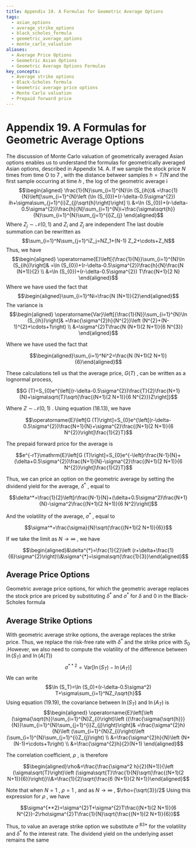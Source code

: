 ```yaml
---
title: Appendix 19. A Formulas for Geometric Average Options
tags:
  - asian_options
  - average_strike_options
  - black_scholes_formula
  - geometric_average_options
  - monte_carlo_valuation
aliases:
  - Average Price Options
  - Geometric Asian Options
  - Geometric Average Options Formulas
key_concepts:
  - Average strike options
  - Black-Scholes formula
  - Geometric average price options
  - Monte Carlo valuation
  - Prepaid forward price
---
```


# Appendix 19. A Formulas for Geometric Average Options

The discussion of Monte Carlo valuation of geometrically averaged Asian options enables us to understand the formulas for geometrically averaged Asian options,  described in Appendix 14. A. If we sample the stock price $N$ times from time O to 7 ,  with the distance betweer samples $h=T/N$ and the first sample occurring at time $h$ ,  the log of the geometric average i
$$\begin{aligned}
\frac{1}{N}\sum_{i=1}^{N}\ln (S_{ih})& =\frac{1}{N}\left[\sum_{i=1}^{N}\left (\ln (S_{0})+(r-\delta-0.5\sigma^{2}) ih+\sigma\sum_{j=1}^{i}Z_{j}\sqrt{h}\right)\right] \\
&=\ln (S_{0})+(r-\delta-0.5\sigma^{2})\frac{h}{N}\sum_{i=1}^{N}i+\frac{\sigma\sqrt{h}}{N}\sum_{i=1}^{N}\sum_{j=1}^{i}Z_{j}
\end{aligned}$$
Where $Z_{j}\sim\mathcal{N}(0,  1)$ and $Z_{i}$ and $Z_{j}$ are independent The last double summation can be rewritten as
$$\sum_{i=1}^N\sum_{j=1}^iZ_j=NZ_1+(N-1) Z_2+\cdots+Z_N$$
Thus,  we have
$$\begin{aligned}
\operatorname{E}\left[{\frac{1}{N}}\sum_{i=1}^{N}\ln (S_{ih})\right]& =\ln (S_{0})+(r-\delta-0.5\sigma^{2})\frac{h}{N}\frac{N (N+1)}{2} \\
&=\ln (S_{0})+(r-\delta-0.5\sigma^{2}) T\frac{N+1}{2 N}
\end{aligned}$$
Where we have used the fact that
$$\begin{aligned}\sum_{i=1}^Ni=\frac{N (N+1)}{2}\end{aligned}$$
The variance is
$$\begin{aligned}
\operatorname{Var}\left[{\frac{1}{N}}\sum_{i=1}^{N}\ln (S_{ih})\right]& =\frac{\sigma^{2}h}{N^{2}}\left (N^{2}+(N-1)^{2}+\cdots+1\right) \\
&=\sigma^{2}T\frac{N (N+1)(2 N+1)}{6 N^{3}}
\end{aligned}$$

Where we have used the fact that

$$\begin{aligned}\sum_{i=1}^Ni^2=\frac{N (N+1)(2 N+1)}{6}\end{aligned}$$

These calculations tell us that the average price,  $G (T)$ ,  can be written as a lognormal process,  

$$G (T)=S_{0}e^{\left[(r-\delta-0.5\sigma^{2})\frac{T}{2}\frac{N+1}{N}+\sigma\sqrt{T}\sqrt{\frac{(N+1)(2 N+1)}{6 N^{2}}}Z\right]}$$

Where $Z\sim\mathcal{N}(0,  1)$ . Using equation (18.13),  we have

$$\operatorname{E}\left[G (T)\right]=S_{0}e^{\left[(r-\delta-0.5\sigma^{2})\frac{N+1}{N}+\sigma^{2}\frac{(N+1)(2 N+1)}{6 N^{2}}\right]\frac{1}{2}T}$$

The prepaid forward price for the average is

$$e^{-rT}\mathrm{E}\left[G (T)\right]=S_{0}e^{-\left[r\frac{N-1}{N}+(\delta+0.5\sigma^{2})\frac{N+1}{N}-\sigma^{2}\frac{(N+1)(2 N+1)}{6 N^{2}}\right]\frac{1}{2}T}$$

Thus,  we can price an option on the geometric average by setting the dividend yield for the average,  $\delta^{*}$ ,  equal to

$$\delta^*=\frac{1}{2}\left[r\frac{N-1}{N}+(\delta+0.5\sigma^2)\frac{N+1}{N}-\sigma^2\frac{(N+1)(2 N+1)}{6 N^2}\right]$$

And the volatility of the average,  $\sigma^*$ ,  equal to

$$\sigma^*=\frac{\sigma}{N}\sqrt{\frac{(N+1)(2 N+1)}{6}}$$

If we take the limit as $N\rightarrow\infty$ ,  we have

$$\begin{aligned}&\delta^{*}=\frac{1}{2}\left (r+\delta+\frac{1}{6}\sigma^{2}\right)\\&\sigma^{*}=\sigma\sqrt{\frac{1}{3}}\end{aligned}$$

## Average Price Options
Geometric average price options,  for which the geometric average replaces the stock price are priced by substituting $\delta^{*}$ and $\sigma^*$ for $\delta$ and 0 in the Black-Scholes formula

## Average Strike Options
With geometric average strike options,  the average replaces the strike price. Thus,  we replace the risk-free rate with $\delta^{*}$ and the strike price with $S_{0}$ .However,  we also need to compute the volatility of the difference between $\ln (S_{T})$ and $\ln (A (T))$
$$\sigma^{**2}=\mathrm{Var}\left[\ln (S_T)-\ln (A_T)\right]$$
We can write
$$\ln (S_T)=\ln (S_0)+(r-\delta-0.5\sigma^2) T+\sigma\sum_{i=1}^NZ_i\sqrt{h}$$
Using equation (19.19),  the covariance between $\ln (S_T)$ and $\ln (A_T)$ is
$$\begin{aligned}
\operatorname{E}\left[\left (\sigma{\sqrt{h}}\sum_{i=1}^{N}Z_{i}\right)\left ({\frac{\sigma{\sqrt{h}}}{N}}\sum_{i=1}^{N}\sum_{j=1}^{i}Z_{j}\right)\right]& =\frac{\sigma^{2}h}{N}\left (\sum_{i=1}^{N}Z_{i}\right)\left (\sum_{i=1}^{N}\sum_{j=1}^{i}Z_{j}\right) \\
&=\frac{\sigma^{2}h}{N}\left (N+(N-1)+\cdots+1\right) \\
&=\frac{\sigma^{2}h}{2}(N+1)
\end{aligned}$$

The correlation coefficient,  $\rho$ ,  is therefore

$$\begin{aligned}\rho&=\frac{\frac{\sigma^2 h}{2}(N+1)}{\left (\sigma\sqrt{T}\right)\left (\sigma\sqrt{T}\frac{1}{N}\sqrt{\frac{(N+1)(2 N+1)}{6}}\right)}\\&=\frac{1}{2}\sqrt{\frac{6 (N+1)}{2 N+1}}\end{aligned}$$

Note that when $N=1$ ,  $\rho=1$ ,  and as $N\to\infty$ ,  $\rho={\sqrt{3}}/2$ Using this expression for $\rho$ ,  we have

$$\sigma^{**2}=\sigma^{2}T+\sigma^{2}T\frac{(N+1)(2 N+1)}{6 N^{2}}-2\rho\sigma^{2}T\frac{1}{N}\sqrt{\frac{(N+1)(2 N+1)}{6}}$$

Thus,  to value an average strike option we substitute $\sigma^{\text{ 83}*}$ for the volatility and $\delta^{*}$ fo the interest rate. The dividend yield on the underlying asset remains the same

